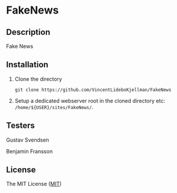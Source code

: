 # FakeNews

## Description
Fake News


## Installation

1. Clone the directory
    ```
    git clone https://github.com/VincentLideboKjellman/FakeNews
    ```
2. Setup a dedicated webserver root in the cloned directory etc: `/home/${USER}/sites/FakeNews/`.


## Testers

Gustav Svendsen

Benjamin Fransson



## License

The MIT License ([MIT](https://raw.githubusercontent.com/erhuz/Fake-News/master/LICENSE))
